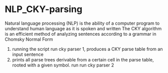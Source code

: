 # NLP_CKY-parsing
Natural language processing (NLP) is the ability of a computer program to understand human language as it is spoken and written 
The CKY algorithm is an efficient method of analyzing sentences according to a grammar in Chomsky Normal Form

1. running the script run cky parser 1, produces a CKY parse table from an input sentence
2. prints all parse trees derivable from a certain cell in the parse table, rooted with a given symbol. run run cky parser 2
